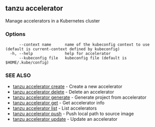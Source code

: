 ## tanzu accelerator

Manage accelerators in a Kubernetes cluster

### Options

```
      --context name      name of the kubeconfig context to use (default is current-context defined by kubeconfig)
  -h, --help              help for accelerator
      --kubeconfig file   kubeconfig file (default is $HOME/.kube/config)
```

### SEE ALSO

* [tanzu accelerator create](tanzu_accelerator_create.md)	 - Create a new accelerator
* [tanzu accelerator delete](tanzu_accelerator_delete.md)	 - Delete an accelerator
* [tanzu accelerator generate](tanzu_accelerator_generate.md)	 - Generate project from accelerator
* [tanzu accelerator get](tanzu_accelerator_get.md)	 - Get accelerator info
* [tanzu accelerator list](tanzu_accelerator_list.md)	 - List accelerators
* [tanzu accelerator push](tanzu_accelerator_push.md)	 - Push local path to source image
* [tanzu accelerator update](tanzu_accelerator_update.md)	 - Update an accelerator

